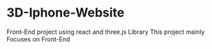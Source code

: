 # 3D-Iphone-Website

Front-End project using react and three.js Library
This project mainly Focuses on Front-End
